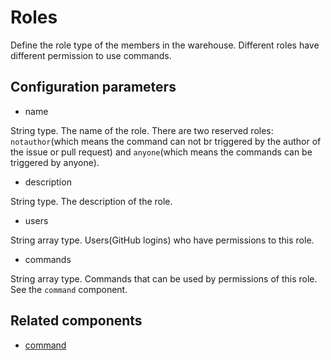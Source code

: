 # Roles

Define the role type of the members in the warehouse. Different roles have different permission to use commands.

## Configuration parameters

- name

String type. The name of the role. There are two reserved roles: `notauthor`(which means the command can not br triggered by the author of the issue or pull request) and `anyone`(which means the commands can be triggered by anyone).

- description

String type. The description of the role.

- users

String array type. Users(GitHub logins) who have permissions to this role.

- commands

String array type. Commands that can be used by permissions of this role. See the `command` component.

## Related components

- [command](/component/command.md)
